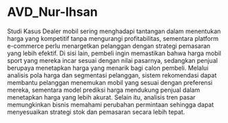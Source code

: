 # AVD_Nur-Ihsan
Studi Kasus
Dealer mobil sering menghadapi tantangan dalam menentukan harga yang kompetitif tanpa mengurangi profitabilitas, sementara platform e-commerce perlu menargetkan pelanggan dengan strategi pemasaran yang lebih efektif. Di sisi lain, pembeli ingin memastikan bahwa harga mobil sport yang mereka incar sesuai dengan nilai pasarnya, sedangkan penjual berupaya menetapkan harga yang menarik bagi calon pembeli. Melalui analisis pola harga dan segmentasi pelanggan, sistem rekomendasi dapat membantu pelanggan menemukan mobil yang sesuai dengan preferensi mereka, sementara model prediksi harga mendukung penjual dalam menetapkan harga yang lebih akurat. Selain itu, analisis tren pasar memungkinkan bisnis memahami perubahan permintaan sehingga dapat menyesuaikan strategi stok dan pemasaran secara lebih tepat.
